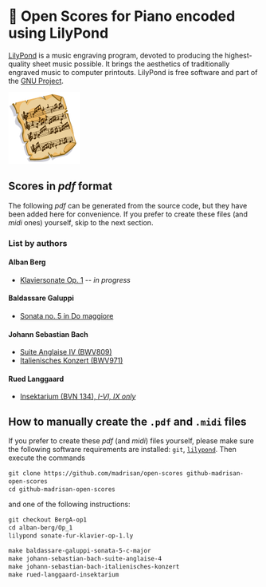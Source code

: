 # :musical_score: Open Scores for Piano encoded using LilyPond

[LilyPond](https://lilypond.org/) is a music engraving program, devoted to producing the highest-quality sheet music possible.
It brings the aesthetics of traditionally engraved music to computer printouts.
LilyPond is free software and part of the [GNU Project](https://gnu.org/). 

![Open Musical Scores Logo](images/SheetMusic-icon.png)

## Scores in *pdf* format

The following *pdf* can be generated from the source code, but they have been added here for convenience.
If you prefer to create these files (and *midi* ones) yourself, skip to the next section.

### List by authors

#### Alban Berg

 * [Klaviersonate Op. 1](https://github.com/madrisan/open-scores/blob/BergA-op1/scores/Alban-Berg-Sonate-fur-Klavier-op-1.pdf) -- *in progress*

#### Baldassare Galuppi

 * [Sonata no. 5 in Do maggiore](https://github.com/madrisan/open-scores/blob/main/scores/Baldassare-Galuppi-Sonata-5.pdf)

#### Johann Sebastian Bach

 * [Suite Anglaise IV (BWV809)](https://github.com/madrisan/open-scores/blob/main/scores/JS-Bach-BWV809-Suite-Anglaise-4.pdf)
 * [Italienisches Konzert (BWV971)](https://github.com/madrisan/open-scores/blob/main/scores/JS-Bach-BWV971-Italienisches-Konzert.pdf)

#### Rued Langgaard

 * [Insektarium (BVN 134), *I-VI, IX only*](https://github.com/madrisan/open-scores/blob/main/scores/Rued-Langgaard-Insektarium-BVN-134.pdf)

## How to manually create the `.pdf` and `.midi` files

If you prefer to create these *pdf* (and *midi*) files yourself, please make sure the following software requirements are installed: `git`, [`lilypond`](https://lilypond.org/).
Then execute the commands
```
git clone https://github.com/madrisan/open-scores github-madrisan-open-scores
cd github-madrisan-open-scores
```
and one of the following instructions:
```
git checkout BergA-op1
cd alban-berg/Op_1
lilypond sonate-fur-klavier-op-1.ly
```
```
make baldassare-galuppi-sonata-5-c-major
make johann-sebastian-bach-suite-anglaise-4
make johann-sebastian-bach-italienisches-konzert
make rued-langgaard-insektarium
```

